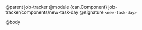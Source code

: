 @parent job-tracker
@module {can.Component} job-tracker/components/new-task-day <new-task-day>
@signature `<new-task-day>`

@body

## <new-task-day>

